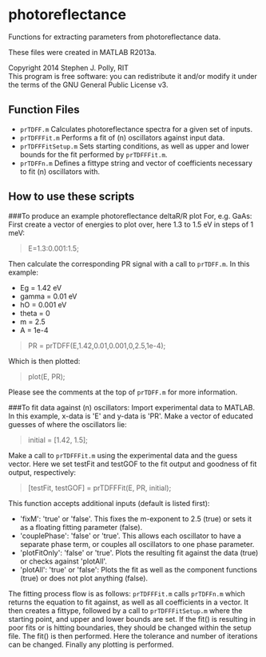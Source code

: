 photoreflectance
================

Functions for extracting parameters from photoreflectance data.

These files were created in MATLAB R2013a.

Copyright 2014 Stephen J. Polly, RIT  
This program is free software: you can redistribute it and/or modify
it under the terms of the GNU General Public License v3.

Function Files
--------------

* `prTDFF.m` Calculates photoreflectance spectra for a given set of inputs.
* `prTDFFFit.m` Performs a fit of (n) oscillators against input data.
* `prTDFFFitSetup.m` Sets starting conditions, as well as upper and lower bounds for the fit performed by `prTDFFFit.m`.
* `prTDFFn.m` Defines a fittype string and vector of coefficients necessary to fit (n) oscillators with.

How to use these scripts
------------------------

###To produce an example photoreflectance deltaR/R plot 
For, e.g. GaAs:  
First create a vector of energies to plot over, here 1.3 to 1.5 eV in steps of 1 meV:

>E=1.3:0.001:1.5;

Then calculate the corresponding PR signal with a call to `prTDFF.m`. In this example:
* Eg = 1.42 eV
* gamma = 0.01 eV
* hO = 0.001 eV
* theta = 0
* m = 2.5
* A = 1e-4

>PR = prTDFF(E,1.42,0.01,0.001,0,2.5,1e-4);

Which is then plotted:

>plot(E, PR);

Please see the comments at the top of `prTDFF.m` for more information.

###To fit data against (n) oscillators:
Import experimental data to MATLAB. In this example, x-data is 'E' and y-data is 'PR'.
Make a vector of educated guesses of where the oscillators lie:

>initial = [1.42, 1.5];

Make a call to `prTDFFFit.m` using the experimental data and the guess vector. Here we set testFit and testGOF to the fit output and goodness of fit output, respectively:

>[testFit, testGOF] = prTDFFFit(E, PR, initial);

This function accepts additional inputs (default is listed first):
* 'fixM': 'true' or 'false'. This fixes the m-exponent to 2.5 (true) or sets it as a floating fitting parameter (false).
* 'couplePhase': 'false' or 'true'. This allows each oscillator to have a separate phase term, or couples all oscillators to one phase parameter.
* 'plotFitOnly': 'false' or 'true'. Plots the resulting fit against the data (true) or checks against 'plotAll'.
* 'plotAll': 'true' or 'false': Plots the fit as well as the component functions (true) or does not plot anything (false).

The fitting process flow is as follows:
`prTDFFFit.m` calls `prTDFFn.m` which returns the equation to fit against, as well as all coefficients in a vector. 
It then creates a fittype, followed by a call to `prTDFFFitSetup.m` where the starting point, and upper and lower bounds
are set. If the fit() is resulting in poor fits or is hitting boundaries, they should be changed within the setup file.
The fit() is then performed. Here the tolerance and number of iterations can be changed. Finally any plotting is
performed.

